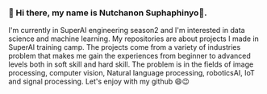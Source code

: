 ### 🤗 Hi there, my name is Nutchanon Suphaphinyo🤗.
  I'm currently in SuperAI engineering season2 and I'm interested in data science and machine learning. My repositories are about projects I made in SuperAI training camp. The projects come from a variety of industries problem that makes me gain the experiences from beginner to advanced levels 
both in soft skill and hard skill. The problem is in the fields of image processing, computer vision, Natural language processing, roboticsAI, IoT and signal processing. Let's enjoy with my github 😄😉
<!--
**NutchanonS/NutchanonS** is a ✨ _special_ ✨ repository because its `README.md` (this file) appears on your GitHub profile.

Here are some ideas to get you started:

- 🔭 I’m currently working on ...
- 🌱 I’m currently learning ...
- 👯 I’m looking to collaborate on ...
- 🤔 I’m looking for help with ...
- 💬 Ask me about ...
- 📫 How to reach me: ...
- 😄 Pronouns: ...
- ⚡ Fun fact: ...
-->

